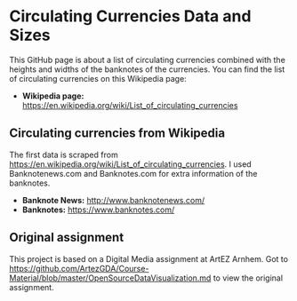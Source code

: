 # Circulating Currencies Data and Sizes

This GitHub page is about a list of circulating currencies combined with the heights and widths of the banknotes of the currencies. You can find the list of circulating currencies on this Wikipedia page: 

- **Wikipedia page:** https://en.wikipedia.org/wiki/List_of_circulating_currencies


## Circulating currencies from Wikipedia

The first data is scraped from https://en.wikipedia.org/wiki/List_of_circulating_currencies.
I used Banknotenews.com and Banknotes.com for extra information of the banknotes. 

- **Banknote News:** http://www.banknotenews.com/
- **Banknotes:** https://www.banknotes.com/


## Original assignment

This project is based on a Digital Media assignment at ArtEZ Arnhem. 
Got to https://github.com/ArtezGDA/Course-Material/blob/master/OpenSourceDataVisualization.md to view the original assignment.


